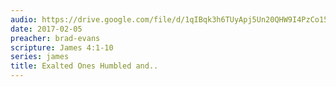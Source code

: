```yaml
---
audio: https://drive.google.com/file/d/1qIBqk3h6TUyApj5Un20QHW9I4PzCo15E/view
date: 2017-02-05
preacher: brad-evans
scripture: James 4:1-10
series: james
title: Exalted Ones Humbled and..
---
```

